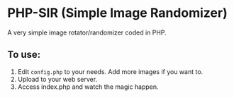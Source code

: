 # PHP-SIR (Simple Image Randomizer)
A very simple image rotator/randomizer coded in PHP.

## To use:
1. Edit `config.php` to your needs. Add more images if you want to.
2. Upload to your web server.
3. Access index.php and watch the magic happen.
